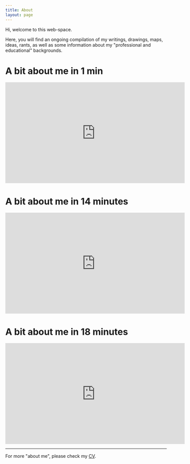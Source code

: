 ```yaml
---
title: About
layout: page
---
```


<p>Hi, welcome to this web-space.</p>
<p>Here, you will find an ongoing compilation of my writings, drawings, maps, ideas, rants, as well as some information about my "professional and educational" backgrounds.</p>

<h1>A bit about me in 1 min</h1>

<center><iframe width="560" height="315" src="https://www.youtube.com/embed/VQPnoJa9XnY" frameborder="0" allow="accelerometer; encrypted-media; gyroscope; picture-in-picture" allowfullscreen></iframe></center>

<h1>A bit about me in 14 minutes</h1>

<center><iframe width="560" height="315" src="https://www.youtube.com/embed/H6E3wDJ33lU" frameborder="0" allow="accelerometer; autoplay; encrypted-media; gyroscope; picture-in-picture" allowfullscreen></iframe></center>

<h1>A bit about me in 18 minutes</h1>

<center><iframe width="560" height="315" src="https://www.youtube.com/embed/mgK8QFYdbNk" frameborder="0" allow="accelerometer; autoplay; encrypted-media; gyroscope; picture-in-picture" allowfullscreen></iframe></center>

---

For more "about me", please check my [CV](https://dnllvrvz.github.io/complexvitae/).
